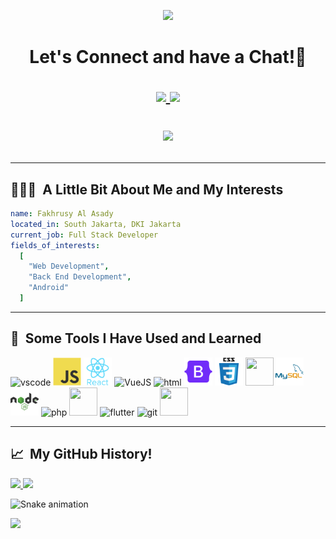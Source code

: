 <p align="center">
  <img src="https://capsule-render.vercel.app/api?type=waving&color=gradient&text=Nggih-Maseh!&height=100&section=header"/>
</p>

<h1 align="center">
  Let's Connect and have a Chat!💬
<p align="center">
<a href="https://www.linkedin.com/in/fakhrusy-al-asady/" target="_blank">
  <img height="50" src="https://img.icons8.com/doodle/344/linkedin-circled.png"/>
</a>
<a href="https://portome-fahru.vercel.app/" target="_blank">
  <img height="50" src="https://img.icons8.com/external-kiranshastry-lineal-color-kiranshastry/344/external-portfolio-banking-and-finance-kiranshastry-lineal-color-kiranshastry.png"/>
</a>
</p>
<p align="center">
  <img src= "https://c.tenor.com/gf5EDxzgiFsAAAAd/luffy.gif">
</p>

---

<h2> 👨🏻‍💻 &nbsp;A Little Bit About Me and My Interests</h2>

```yaml
name: Fakhrusy Al Asady
located_in: South Jakarta, DKI Jakarta
current_job: Full Stack Developer 
fields_of_interests:
  [
    "Web Development",
    "Back End Development",
    "Android"
  ]
```
  
---  

<h2> 🚀 &nbsp;Some Tools I Have Used and Learned</h2>
<p align="left">
<img src="https://cdn.jsdelivr.net/gh/devicons/devicon/icons/vscode/vscode-original.svg" alt="vscode" width="45" height="45"/>
<img src="https://raw.githubusercontent.com/devicons/devicon/master/icons/javascript/javascript-original.svg" alt="javascript" width="45" height="45" />
<img src="https://raw.githubusercontent.com/devicons/devicon/master/icons/react/react-original-wordmark.svg" alt="react" width="45" height="45" />
<img src="https://cdn.jsdelivr.net/gh/devicons/devicon/icons/vuejs/vuejs-original-wordmark.svg" alt="VueJS" width="45" height="45"/>
<img src="https://cdn.jsdelivr.net/gh/devicons/devicon/icons/html5/html5-original.svg" alt="html" width="45" height="45"/>
<img src="https://raw.githubusercontent.com/devicons/devicon/master/icons/bootstrap/bootstrap-plain.svg" alt="bootstrap" width="45" height="45" />
<img src="https://raw.githubusercontent.com/devicons/devicon/master/icons/css3/css3-original-wordmark.svg" alt="css3" width="45" height="45" />
<img src="https://img.icons8.com/color/344/postgreesql.png" width="45" height="45" />
<img src="https://raw.githubusercontent.com/devicons/devicon/master/icons/mysql/mysql-original-wordmark.svg" alt="mysql" width="45" height="45" />
<img src="https://raw.githubusercontent.com/devicons/devicon/master/icons/nodejs/nodejs-original-wordmark.svg" alt="nodejs" width="45" height="45" />
<img src="https://cdn.jsdelivr.net/gh/devicons/devicon/icons/php/php-original.svg" alt="php" width="45" height="45"/>
<img src="https://cdn.jsdelivr.net/gh/devicons/devicon@latest/icons/laravel/laravel-original.svg" width="45" height="45"/>
<img src="https://cdn.jsdelivr.net/gh/devicons/devicon/icons/flutter/flutter-original.svg" alt="flutter" width="45" height="45"/>
<img src="https://cdn.jsdelivr.net/gh/devicons/devicon/icons/git/git-original.svg" alt="git" width="45" height="45"/>
<img src="https://cdn.jsdelivr.net/gh/devicons/devicon@latest/icons/mongodb/mongodb-original.svg" width="45" height="45" />
</p>

---

<h2> 📈 &nbsp;My GitHub History!</h2>
<a href="https://github.com/thepiyushmalhotra">
  <img height="180em" src="https://github-readme-stats.vercel.app/api?username=fahru4&theme=noctis_minimus&show_icons=true" />
  <img height="180em" src="https://github-readme-stats.vercel.app/api/top-langs/?username=fahru4&theme=noctis_minimus&layout=compact" />
</a>

![Snake animation](https://github.com/thepiyushmalhotra/thepiyushmalhotra/blob/output/github-contribution-grid-snake.svg)
  
<p align="left">
  <img src="https://capsule-render.vercel.app/api?type=waving&color=gradient&height=100&section=footer"/>
</p>
